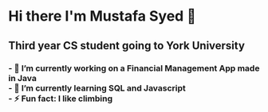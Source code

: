 <h1>Hi there I'm Mustafa Syed 👋</h1> 

<h2>Third year CS student going to York University</h2>

<!--
**MustafaSyed19/MustafaSyed19** is a ✨ _special_ ✨ repository because its `README.md` (this file) appears on your GitHub profile.
--!>


<h3>- 🔭 I’m currently working on a Financial Management App made in Java <br>
- 🌱 I’m currently learning SQL and Javascript <br>
- ⚡ Fun fact: I like climbing</h3>
